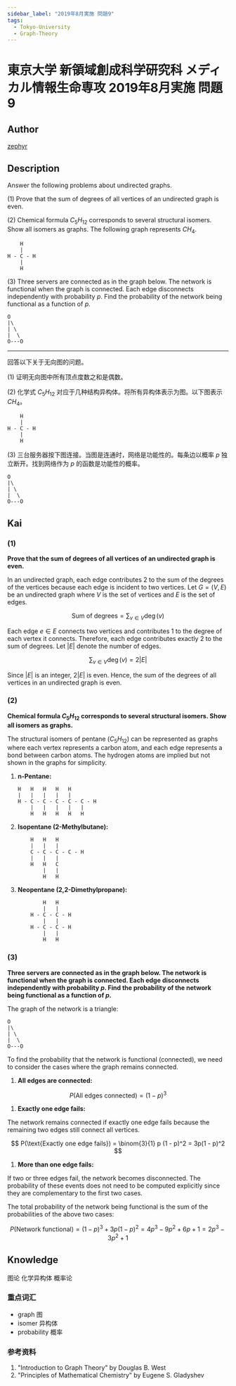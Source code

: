 ```yaml
---
sidebar_label: "2019年8月実施 問題9"
tags:
  - Tokyo-University
  - Graph-Theory
---
```


# 東京大学 新領域創成科学研究科 メディカル情報生命専攻 2019年8月実施 問題9

## **Author**
[zephyr](https://inshi-notes.zephyr-zdz.space/)

## **Description**
Answer the following problems about undirected graphs.

(1) Prove that the sum of degrees of all vertices of an undirected graph is even.

(2) Chemical formula $C_5H_{12}$ corresponds to several structural isomers. Show all isomers as graphs. The following graph represents $CH_4$.

```plaintext
	H
	|
H - C - H
    |
    H
```

(3) Three servers are connected as in the graph below. The network is functional when the graph is connected. Each edge disconnects independently with probability $p$. Find the probability of the network being functional as a function of $p$.

```plaintext
O
|\
| \
|  \
O---O
```

---

回答以下关于无向图的问题。

(1) 证明无向图中所有顶点度数之和是偶数。

(2) 化学式 $C_5H_{12}$ 对应于几种结构异构体。将所有异构体表示为图。以下图表示 $CH_4$。

```plaintext
	H
	|
H - C - H
    |
    H
```

(3) 三台服务器按下图连接。当图是连通时，网络是功能性的。每条边以概率 $p$ 独立断开。找到网络作为 $p$ 的函数是功能性的概率。

```plaintext
O
|\
| \
|  \
O---O
```

## **Kai**
### (1)

**Prove that the sum of degrees of all vertices of an undirected graph is even.**

In an undirected graph, each edge contributes 2 to the sum of the degrees of the vertices because each edge is incident to two vertices. Let $G = (V, E)$ be an undirected graph where $V$ is the set of vertices and $E$ is the set of edges.

$$
\text{Sum of degrees} = \sum_{v \in V} \deg(v)
$$

Each edge $e \in E$ connects two vertices and contributes 1 to the degree of each vertex it connects. Therefore, each edge contributes exactly 2 to the sum of degrees. Let $\left| E \right|$ denote the number of edges.

$$
\sum_{v \in V} \deg(v) = 2 \left| E \right|
$$

Since $\left| E \right|$ is an integer, $2 \left| E \right|$ is even. Hence, the sum of the degrees of all vertices in an undirected graph is even.

### (2)

**Chemical formula $C_5H_{12}$ corresponds to several structural isomers. Show all isomers as graphs.**

The structural isomers of pentane ($C_5H_{12}$) can be represented as graphs where each vertex represents a carbon atom, and each edge represents a bond between carbon atoms. The hydrogen atoms are implied but not shown in the graphs for simplicity.

1. **n-Pentane:**

    ```plaintext
    H   H   H   H   H
    |   |   |   |   |
    H - C - C - C - C - C - H
        |   |   |   |   |
        H   H   H   H   H
    ```

2. **Isopentane (2-Methylbutane):**

    ```plaintext
        H   H   H
        |   |   |
        C - C - C - C - H
        |   |   |
        H   H   C
            |   |
            H   H
    ```

3. **Neopentane (2,2-Dimethylpropane):**

    ```plaintext
            H   H
            |   |
        H - C - C - H
            |   |
        H - C - C - H
            |   |
            H   H
    ```

### (3)

**Three servers are connected as in the graph below. The network is functional when the graph is connected. Each edge disconnects independently with probability $p$. Find the probability of the network being functional as a function of $p$.**

The graph of the network is a triangle:

```plaintext
O
|\
| \
|  \
O---O
```

To find the probability that the network is functional (connected), we need to consider the cases where the graph remains connected.

1. **All edges are connected:**

$$
P(\text{All edges connected}) = (1 - p)^3
$$

1. **Exactly one edge fails:**

The network remains connected if exactly one edge fails because the remaining two edges still connect all vertices.

$$
P(\text{Exactly one edge fails}) = \binom{3}{1} p (1 - p)^2 = 3p(1 - p)^2
$$

1. **More than one edge fails:**

If two or three edges fail, the network becomes disconnected. The probability of these events does not need to be computed explicitly since they are complementary to the first two cases.

The total probability of the network being functional is the sum of the probabilities of the above two cases:

$$
P(\text{Network functional}) = (1 - p)^3 + 3p(1 - p)^2 = 4p^3 - 9 p^2 +6p +1 = 2p^3 - 3p^2 + 1
$$

## **Knowledge**

图论 化学异构体 概率论

### 重点词汇

- graph 图
- isomer 异构体
- probability 概率

### 参考资料

1. "Introduction to Graph Theory" by Douglas B. West
2. "Principles of Mathematical Chemistry" by Eugene S. Gladyshev

